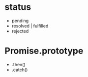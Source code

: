 # status

-   pending
-   resolved | fulfilled
-   rejected

# Promise.prototype

-   .then()
-   .catch()

